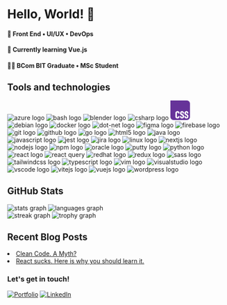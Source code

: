 <h1 align="left">Hello, World! 👋</h1>

<h4 align="left">🔭 Front End • UI/UX • DevOps</h4>
<h4 align="left">🌱 Currently learning Vue.js</h4>

<h4 align="left">👨‍🎓 BCom BIT Graduate • MSc Student</h4>

<h2>Tools and technologies</h2>
<div align="left">
  <img src="https://cdn.jsdelivr.net/gh/devicons/devicon/icons/azure/azure-original.svg" height="45" alt="azure logo" />
  <img src="https://cdn.jsdelivr.net/gh/devicons/devicon/icons/bash/bash-original.svg" height="45" alt="bash logo" />
  <img src="https://cdn.jsdelivr.net/gh/devicons/devicon/icons/blender/blender-original.svg" height="45" alt="blender logo" />
  <img src="https://cdn.jsdelivr.net/gh/devicons/devicon/icons/csharp/csharp-original.svg" height="45" alt="csharp logo" />
  <img src="https://github.com/CSS-Next/logo.css/blob/main/primary/css.png" height="45" alt="css3 logo" />
  <img src="https://cdn.jsdelivr.net/gh/devicons/devicon/icons/debian/debian-original.svg" height="45" alt="debian logo" />
  <img src="https://cdn.jsdelivr.net/gh/devicons/devicon/icons/docker/docker-original.svg" height="45" alt="docker logo" />
  <img src="https://cdn.simpleicons.org/dotnet/515BD4" height="45" alt="dot-net logo" />
  <img src="https://cdn.jsdelivr.net/gh/devicons/devicon/icons/figma/figma-original.svg" height="45" alt="figma logo" />
  <img src="https://cdn.jsdelivr.net/gh/devicons/devicon/icons/firebase/firebase-plain.svg" height="45" alt="firebase logo" />
  <img src="https://cdn.jsdelivr.net/gh/devicons/devicon/icons/git/git-original.svg" height="45" alt="git logo" />
  <img src="https://cdn.jsdelivr.net/gh/devicons/devicon@latest/icons/github/github-original.svg" height="45" alt="github logo" />
  <img src="https://cdn.jsdelivr.net/gh/devicons/devicon/icons/go/go-original.svg" height="45" alt="go logo" />
  <img src="https://cdn.jsdelivr.net/gh/devicons/devicon/icons/html5/html5-original.svg" height="45" alt="html5 logo" />
  <img src="https://cdn.jsdelivr.net/gh/devicons/devicon/icons/java/java-original.svg" height="45" alt="java logo" />
  <img src="https://cdn.jsdelivr.net/gh/devicons/devicon/icons/javascript/javascript-original.svg" height="45" alt="javascript logo" />
  <img src="https://cdn.jsdelivr.net/gh/devicons/devicon/icons/jest/jest-plain.svg" height="45" alt="jest logo" />
  <img src="https://cdn.jsdelivr.net/gh/devicons/devicon/icons/jira/jira-original.svg" height="45" alt="jira logo" />
  <img src="https://cdn.jsdelivr.net/gh/devicons/devicon/icons/linux/linux-original.svg" height="45" alt="linux logo" />
  <img src="https://cdn.jsdelivr.net/gh/devicons/devicon/icons/nextjs/nextjs-original.svg" height="45" alt="nextjs logo" />
  <img src="https://cdn.jsdelivr.net/gh/devicons/devicon/icons/nodejs/nodejs-original.svg" height="45" alt="nodejs logo" />
  <img src="https://cdn.jsdelivr.net/gh/devicons/devicon/icons/npm/npm-original-wordmark.svg" height="45" alt="npm logo" />
  <img src="https://cdn.jsdelivr.net/gh/devicons/devicon/icons/oracle/oracle-original.svg" height="45" alt="oracle logo" />
  <img src="https://cdn.jsdelivr.net/gh/devicons/devicon/icons/putty/putty-original.svg" height="45" alt="putty logo" />
  <img src="https://cdn.jsdelivr.net/gh/devicons/devicon/icons/python/python-original.svg" height="45" alt="python logo" />
  <img src="https://cdn.jsdelivr.net/gh/devicons/devicon/icons/react/react-original.svg" height="45" alt="react logo" />
  <img src="https://cdn.simpleicons.org/reactquery" height="45" alt="react query" />
  <img src="https://cdn.jsdelivr.net/gh/devicons/devicon/icons/redhat/redhat-original.svg" height="45" alt="redhat logo" />
  <img src="https://cdn.jsdelivr.net/gh/devicons/devicon/icons/redux/redux-original.svg" height="45" alt="redux logo" />
  <img src="https://cdn.jsdelivr.net/gh/devicons/devicon/icons/sass/sass-original.svg" height="45" alt="sass logo" />
  <img src="https://cdn.jsdelivr.net/gh/devicons/devicon/icons/tailwindcss/tailwindcss-original.svg" height="45" alt="tailwindcss logo" />
  <img src="https://cdn.jsdelivr.net/gh/devicons/devicon/icons/typescript/typescript-original.svg" height="45" alt="typescript logo" />
  <img src="https://cdn.jsdelivr.net/gh/devicons/devicon/icons/vim/vim-original.svg" height="45" alt="vim logo" />
  <img src="https://cdn.jsdelivr.net/gh/devicons/devicon/icons/visualstudio/visualstudio-plain.svg" height="45" alt="visualstudio logo" />
  <img src="https://cdn.jsdelivr.net/gh/devicons/devicon/icons/vscode/vscode-original.svg" height="45" alt="vscode logo" />
  <img src="https://cdn.jsdelivr.net/gh/devicons/devicon/icons/vitejs/vitejs-original.svg" height="45" alt="vitejs logo" />
  <img src="https://cdn.jsdelivr.net/gh/devicons/devicon/icons/vuejs/vuejs-original.svg" height="45" alt="vuejs logo" />
  <img src="https://cdn.jsdelivr.net/gh/devicons/devicon/icons/wordpress/wordpress-original.svg" height="45" alt="wordpress logo" />
</div>

<h2>GitHub Stats</h5>
<div align="left">
  <img src="https://github-readme-stats.vercel.app/api?username=wazeerc&hide_title=false&hide_rank=false&show_icons=true&include_all_commits=true&count_private=true&disable_animations=false&theme=gotham&locale=en&hide_border=true" height="150" alt="stats graph"  />
  <img src="https://github-readme-stats.vercel.app/api/top-langs/?username=wazeerc&theme=gotham&show_icons=true&hide_border=true&layout=compact" height="150" alt="languages graph"  />
</div>

<div align="left">
  <img src="https://streak-stats.demolab.com?user=wazeerc&locale=en&mode=weekly&theme=gotham&hide_border=true&date_format=M%20j%5B,%20Y%5D&order=3" height="150" alt="streak graph"  />
  <img src="https://github-profile-trophy.vercel.app?username=wazeerc&theme=onestar&column=3&row=2&margin-w=10&margin-h=10&no-bg=false&no-frame=true&order=4" height="150" alt="trophy graph"  />
</div>

<h2>Recent Blog Posts</h2>
<li><a target="_blank" href="https://wazeerc.framer.website/blog/clean-code">Clean Code. A Myth?</a></li>
<li><a target="_blank" href="https://wazeerc.framer.website/blog/react-good-and-bad">React sucks. Here is why you should learn it.</a></li>

<h3>Let's get in touch!</h2>

[![Portfolio](https://img.shields.io/static/v1?message=Website&logo=htmx&label=&color=0c1014&logoColor=268f77&labelColor=&style=for-the-badge)](https://wazeerc.framer.website)
[![LinkedIn](https://img.shields.io/static/v1?message=LinkedIn&logo=linkedin&label=&color=0c1014&logoColor=268f77&labelColor=&style=for-the-badge)](https://www.linkedin.com/in/wazeerc/)
